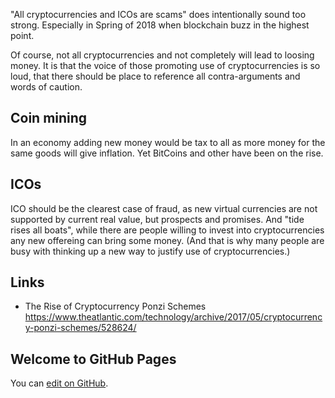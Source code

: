 
"All cryptocurrencies and ICOs are scams" does intentionally sound too strong.
Especially in Spring of 2018 when blockchain buzz in the highest point.

Of course, not all cryptocurrencies and not completely will lead to loosing money.
It is that the voice of those promoting use of cryptocurrencies is so loud, that 
there should be place to reference all contra-arguments and words of caution.

## Coin mining

In an economy adding new money would be tax to all as more money for the same goods will give inflation.
Yet BitCoins and other have been on the rise.

## ICOs

ICO should be the clearest case of fraud, as new virtual currencies are not supported by current real value,
but prospects and promises.
And "tide rises all boats", while there are people willing to invest into cryptocurrencies
any new offereing can bring some money. 
(And that is why many people are busy with thinking up a new way to justify use of cryptocurrencies.)

## Links

- The Rise of Cryptocurrency Ponzi Schemes https://www.theatlantic.com/technology/archive/2017/05/cryptocurrency-ponzi-schemes/528624/



## Welcome to GitHub Pages

You can [edit on GitHub](https://github.com/all-cryptocurrencies-and-ICOs-are-scams/all-cryptocurrencies-and-ICOs-are-scams.github.io/edit/master/index.md).


